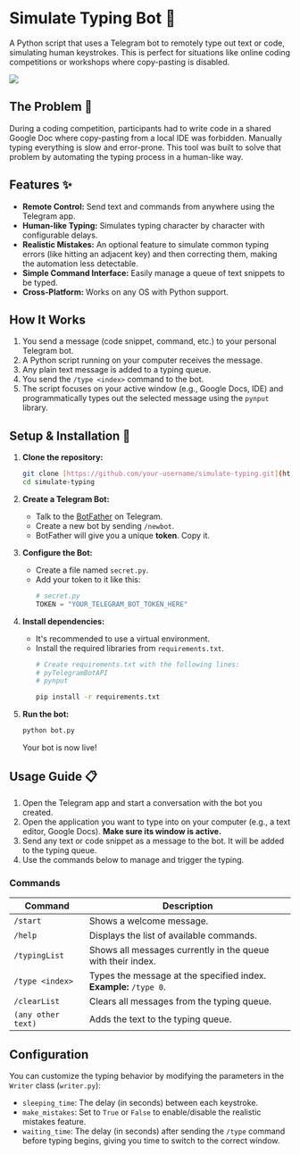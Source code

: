 # Simulate Typing Bot 🤖

A Python script that uses a Telegram bot to remotely type out text or code, simulating human keystrokes. This is perfect for situations like online coding competitions or workshops where copy-pasting is disabled.

<img src="./screenshot.png" />

## The Problem 🤔

During a coding competition, participants had to write code in a shared Google Doc where copy-pasting from a local IDE was forbidden. Manually typing everything is slow and error-prone. This tool was built to solve that problem by automating the typing process in a human-like way.

## Features ✨

* **Remote Control:** Send text and commands from anywhere using the Telegram app.
* **Human-like Typing:** Simulates typing character by character with configurable delays.
* **Realistic Mistakes:** An optional feature to simulate common typing errors (like hitting an adjacent key) and then correcting them, making the automation less detectable.
* **Simple Command Interface:** Easily manage a queue of text snippets to be typed.
* **Cross-Platform:** Works on any OS with Python support.

## How It Works

1.  You send a message (code snippet, command, etc.) to your personal Telegram bot.
2.  A Python script running on your computer receives the message.
3.  Any plain text message is added to a typing queue.
4.  You send the `/type <index>` command to the bot.
5.  The script focuses on your active window (e.g., Google Docs, IDE) and programmatically types out the selected message using the `pynput` library.

## Setup & Installation 🚀

1.  **Clone the repository:**
    ```bash
    git clone [https://github.com/your-username/simulate-typing.git](https://github.com/your-username/simulate-typing.git)
    cd simulate-typing
    ```

2.  **Create a Telegram Bot:**
    * Talk to the [BotFather](https://t.me/botfather) on Telegram.
    * Create a new bot by sending `/newbot`.
    * BotFather will give you a unique **token**. Copy it.

3.  **Configure the Bot:**
    * Create a file named `secret.py`.
    * Add your token to it like this:
        ```python
        # secret.py
        TOKEN = "YOUR_TELEGRAM_BOT_TOKEN_HERE"
        ```

4.  **Install dependencies:**
    * It's recommended to use a virtual environment.
    * Install the required libraries from `requirements.txt`.
        ```bash
        # Create requirements.txt with the following lines:
        # pyTelegramBotAPI
        # pynput

        pip install -r requirements.txt
        ```

5.  **Run the bot:**
    ```bash
    python bot.py
    ```
    Your bot is now live!

## Usage Guide 📋

1.  Open the Telegram app and start a conversation with the bot you created.
2.  Open the application you want to type into on your computer (e.g., a text editor, Google Docs). **Make sure its window is active.**
3.  Send any text or code snippet as a message to the bot. It will be added to the typing queue.
4.  Use the commands below to manage and trigger the typing.

### Commands

| Command             | Description                                                               |
| ------------------- | ------------------------------------------------------------------------- |
| `/start`            | Shows a welcome message.                                                  |
| `/help`             | Displays the list of available commands.                                  |
| `/typingList`       | Shows all messages currently in the queue with their index.               |
| `/type <index>`     | Types the message at the specified index. **Example:** `/type 0`.         |
| `/clearList`        | Clears all messages from the typing queue.                                |
| `(any other text)`  | Adds the text to the typing queue.                                        |

## Configuration

You can customize the typing behavior by modifying the parameters in the `Writer` class (`writer.py`):

* `sleeping_time`: The delay (in seconds) between each keystroke.
* `make_mistakes`: Set to `True` or `False` to enable/disable the realistic mistakes feature.
* `waiting_time`: The delay (in seconds) after sending the `/type` command before typing begins, giving you time to switch to the correct window.
